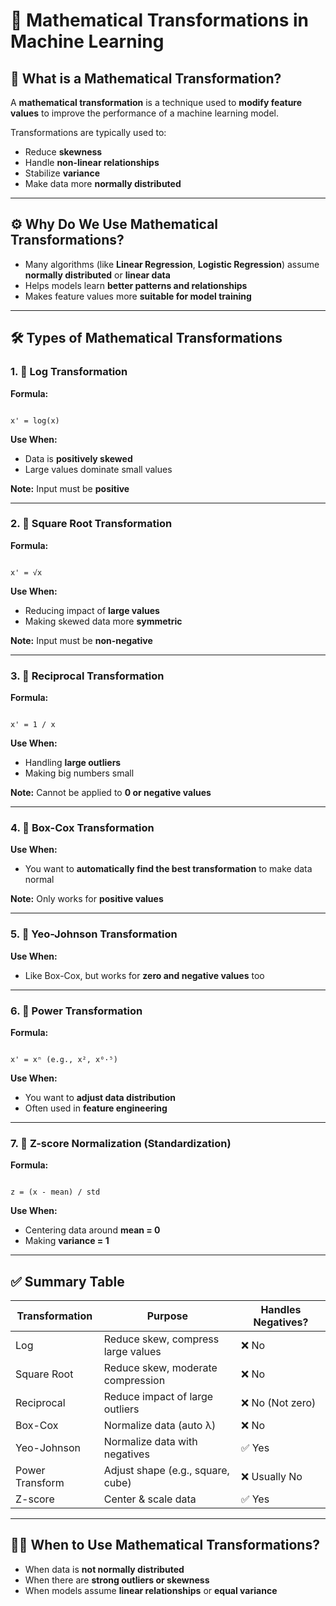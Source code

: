 # 🔢 Mathematical Transformations in Machine Learning

## 🧠 What is a Mathematical Transformation?

A **mathematical transformation** is a technique used to **modify feature values** to improve the performance of a machine learning model.

Transformations are typically used to:
- Reduce **skewness**
- Handle **non-linear relationships**
- Stabilize **variance**
- Make data more **normally distributed**

---

## ⚙️ Why Do We Use Mathematical Transformations?

- Many algorithms (like **Linear Regression**, **Logistic Regression**) assume **normally distributed** or **linear data**
- Helps models learn **better patterns and relationships**
- Makes feature values more **suitable for model training**

---

## 🛠️ Types of Mathematical Transformations

### 1. 🔹 Log Transformation

**Formula:**

```

x' = log(x)

```

**Use When:**
- Data is **positively skewed**
- Large values dominate small values

**Note:** Input must be **positive**

---

### 2. 🔹 Square Root Transformation

**Formula:**

```

x' = √x

```

**Use When:**
- Reducing impact of **large values**
- Making skewed data more **symmetric**

**Note:** Input must be **non-negative**

---

### 3. 🔹 Reciprocal Transformation

**Formula:**

```

x' = 1 / x

```

**Use When:**
- Handling **large outliers**
- Making big numbers small

**Note:** Cannot be applied to **0 or negative values**

---

### 4. 🔹 Box-Cox Transformation

**Use When:**
- You want to **automatically find the best transformation** to make data normal

**Note:** Only works for **positive values**

---

### 5. 🔹 Yeo-Johnson Transformation

**Use When:**
- Like Box-Cox, but works for **zero and negative values** too

---

### 6. 🔹 Power Transformation

**Formula:**

```

x' = xⁿ (e.g., x², x⁰·⁵)

```

**Use When:**
- You want to **adjust data distribution**
- Often used in **feature engineering**

---

### 7. 🔹 Z-score Normalization (Standardization)

**Formula:**

```

z = (x - mean) / std

```

**Use When:**
- Centering data around **mean = 0**
- Making **variance = 1**

---

## ✅ Summary Table

| Transformation      | Purpose                              | Handles Negatives? |
|---------------------|--------------------------------------|---------------------|
| Log                 | Reduce skew, compress large values   | ❌ No               |
| Square Root         | Reduce skew, moderate compression    | ❌ No               |
| Reciprocal          | Reduce impact of large outliers      | ❌ No (Not zero)    |
| Box-Cox             | Normalize data (auto λ)              | ❌ No               |
| Yeo-Johnson         | Normalize data with negatives        | ✅ Yes              |
| Power Transform     | Adjust shape (e.g., square, cube)    | ❌ Usually No       |
| Z-score             | Center & scale data                  | ✅ Yes              |

---

## 🧑‍🏫 When to Use Mathematical Transformations?

- When data is **not normally distributed**
- When there are **strong outliers or skewness**
- When models assume **linear relationships** or **equal variance**
```